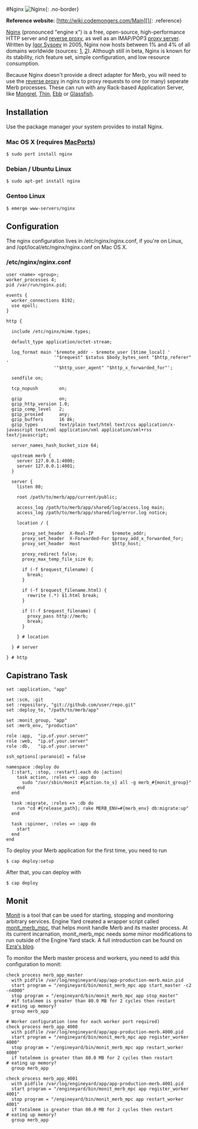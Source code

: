 #Nginx
![Nginx](/images/nginx-header.jpg){: .no-border}

**Reference website:**
[http://wiki.codemongers.com/Main][]{: .reference}


[Nginx][] (pronounced "engine x") is a free, open-source,
high-performance HTTP server and [reverse proxy][],
as well as an IMAP/POP3 [proxy server][].
Written by [Igor Sysoev](http://sysoev.ru/en/) in 2005,
Nginx now hosts between 1% and 4% of all domains worldwide
(sources: [1](http://googleonlinesecurity.blogspot.com/2007/06/web-server-software-and-malware.html),
[2](http://survey.netcraft.com/Reports/200806/)).
Although still in beta, Nginx is known for its stability, rich feature set,
simple configuration, and low resource consumption.

Because Nginx doesn't provide a direct adapter for Merb, you will
need to use the [reverse proxy][] in nginx to proxy requests to
one (or many) seperate Merb processes. These can run with any
Rack-based Application Server, like [Mongrel][], [Thin][],
[Ebb][] or [Glassfish][].

## Installation

Use the package manager your system provides to install Nginx.

### Mac OS X (requires [MacPorts][])

    $ sudo port install nginx

### Debian / Ubuntu Linux

    $ sudo apt-get install nginx
    
### Gentoo Linux

    $ emerge www-servers/nginx


## Configuration

The nginx configuration lives in /etc/nginx/nginx.conf, if you're on Linux,
and /opt/local/etc/nginx/nginx.conf on Mac OS X.

### /etc/nginx/nginx.conf
    
    user <name> <group>;
    worker_processes 4;
    pid /var/run/nginx.pid;
    
    events {
      worker_connections 8192;
      use epoll;
    }
    
    http {

      include /etc/nginx/mime.types;

      default_type application/octet-stream;

      log_format main '$remote_addr - $remote_user [$time_local] '
                      '"$request" $status $body_bytes_sent "$http_referer" '
                      '"$http_user_agent" "$http_x_forwarded_for"';

      sendfile on;

      tcp_nopush        on;

      gzip              on;
      gzip_http_version 1.0;
      gzip_comp_level   2;
      gzip_proxied      any;
      gzip_buffers      16 8k;
      gzip_types        text/plain text/html text/css application/x-javascript text/xml application/xml application/xml+rss text/javascript;

      server_names_hash_bucket_size 64;

      upstream merb {
        server 127.0.0.1:4000;
        server 127.0.0.1:4001;
      }
      
      server {
        listen 80;
        
        root /path/to/merb/app/current/public;
        
        access_log /path/to/merb/app/shared/log/access.log main;
        access_log /path/to/merb/app/shared/log/error.log notice;
        
        location / {
          
          proxy_set_header  X-Real-IP       $remote_addr;
          proxy_set_header  X-Forwarded-For $proxy_add_x_forwarded_for;
          proxy_set_header  Host            $http_host;
          
          proxy_redirect false;
          proxy_max_temp_file_size 0;
          
          if (-f $request_filename) {
            break;
          }
          
          if (-f $request_filename.html) {
            rewrite (.*) $1.html break;
          }
          
          if (!-f $request_filename) {
            proxy_pass http://merb;
            break;
          }
          
        } # location
        
      } # server

    } # http


## Capistrano Task

    set :application, "app"
    
    set :scm, :git
    set :repository, "git://github.com/user/repo.git"
    set :deploy_to, "/path/to/merb/app"
    
    set :monit_group, "app"
    set :merb_env, "production"
    
    role :app,  "ip.of.your.server"
    role :web,  "ip.of.your.server"
    role :db,   "ip.of.your.server"
    
    ssh_options[:paranoid] = false
    
    namespace :deploy do
      [:start, :stop, :restart].each do |action|
        task action, :roles => :app do
          sudo "/usr/sbin/monit #{action.to_s} all -g merb_#{monit_group}"
        end
      end
      
      task :migrate, :roles => :db do
        run "cd #{release_path}; rake MERB_ENV=#{merb_env} db:migrate:up"
      end
      
      task :spinner, :roles => :app do
        start
      end
    end

To deploy your Merb application for the first time, you need to run

    $ cap deploy:setup

After that, you can deploy with

    $ cap deploy

## Monit

[Monit][] is a tool that can be used for starting, stopping and monitoring
arbitrary services. Engine Yard created a wrapper script called
[monit\_merb\_mpc][], that helps monit handle Merb
and its master process.
At its current incarnation, monit\_merb\_mpc needs some minor modifications
to run outside of the Engine Yard stack.
A full introduction can be found on [Ezra's blog][].

To monitor the Merb master process and workers, you need to add this configuration to monit:

    check process merb_app_master
      with pidfile /var/log/engineyard/app/app-production-merb.main.pid
      start program = "/engineyard/bin/monit_merb_mpc app start_master -c2 -n4000" 
      stop program = "/engineyard/bin/monit_merb_mpc app stop_master" 
      #if totalmem is greater than 80.0 MB for 2 cycles then restart       # eating up memory?
      group merb_app
    
    # Worker configuration (one for each worker port required)
    check process merb_app_4000
      with pidfile /var/log/engineyard/app/app-production-merb.4000.pid
      start program = "/engineyard/bin/monit_merb_mpc app register_worker 4000" 
      stop program = "/engineyard/bin/monit_merb_mpc app restart_worker 4000" 
      if totalmem is greater than 80.0 MB for 2 cycles then restart       # eating up memory?
      group merb_app
    
    check process merb_app_4001
      with pidfile /var/log/engineyard/app/app-production-merb.4001.pid
      start program = "/engineyard/bin/monit_merb_mpc app register_worker 4001" 
      stop program = "/engineyard/bin/monit_merb_mpc app restart_worker 4001" 
      if totalmem is greater than 80.0 MB for 2 cycles then restart       # eating up memory?
      group merb_app
      

[http://wiki.codemongers.com/Main]:     http://wiki.codemongers.com/Main
[Igor Sysoev]:                          http://sysoev.ru/en/
[Nginx]:                                http://wiki.codemongers.com/Main
[proxy server]: http://en.wikipedia.org/wiki/Proxy_server
[reverse proxy]: http://en.wikipedia.org/wiki/Reverse_proxy
[Mongrel]:                              http://mongrel.rubyforge.org/
[Thin]:                                 http://code.macournoyer.com/thin/
[Ebb]:                                  http://ebb.rubyforge.org/
[Glassfish]:                            https://glassfish.dev.java.net/
[MacPorts]:                             http://macports.org/
[Monit]:                                http://mmonit.com/monit/
[monit\_merb\_mpc]:                       http://pastie.org/333352
[Ezra's blog]: http://brainspl.at/articles/2008/12/07/merb-master-worker-monit-control-setup